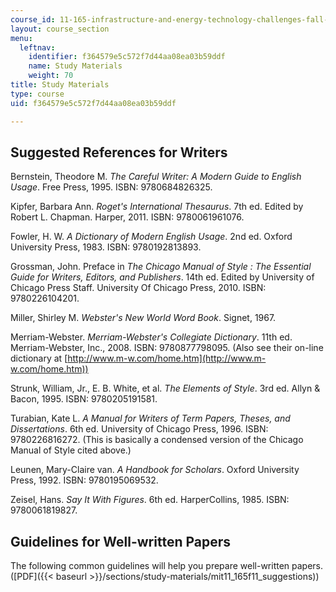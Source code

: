 ```yaml
---
course_id: 11-165-infrastructure-and-energy-technology-challenges-fall-2011
layout: course_section
menu:
  leftnav:
    identifier: f364579e5c572f7d44aa08ea03b59ddf
    name: Study Materials
    weight: 70
title: Study Materials
type: course
uid: f364579e5c572f7d44aa08ea03b59ddf

---
```


Suggested References for Writers
--------------------------------

Bernstein, Theodore M. _The Careful Writer: A Modern Guide to English Usage_. Free Press, 1995. ISBN: 9780684826325.

Kipfer, Barbara Ann. _Roget's International Thesaurus_. 7th ed. Edited by Robert L. Chapman. Harper, 2011. ISBN: 9780061961076.

Fowler, H. W. _A Dictionary of Modern English Usage_. 2nd ed. Oxford University Press, 1983. ISBN: 9780192813893.

Grossman, John. Preface in _The Chicago Manual of Style : The Essential Guide for Writers, Editors, and Publishers_. 14th ed. Edited by University of Chicago Press Staff. University Of Chicago Press, 2010. ISBN: 9780226104201.

Miller, Shirley M. _Webster's New World Word Book_. Signet, 1967.

Merriam-Webster. _Merriam-Webster's Collegiate Dictionary_. 11th ed. Merriam-Webster, Inc., 2008. ISBN: 9780877798095. (Also see their on-line dictionary at [http://www.m-w.com/home.htm](http://www.m-w.com/home.htm))

Strunk, William, Jr., E. B. White, et al. _The Elements of Style_. 3rd ed. Allyn & Bacon, 1995. ISBN: 9780205191581.

Turabian, Kate L. _A Manual for Writers of Term Papers, Theses, and Dissertations_. 6th ed. University of Chicago Press, 1996. ISBN: 9780226816272. (This is basically a condensed version of the Chicago Manual of Style cited above.)

Leunen, Mary-Claire van. _A Handbook for Scholars_. Oxford University Press, 1992. ISBN: 9780195069532.

Zeisel, Hans. _Say It With Figures_. 6th ed. HarperCollins, 1985. ISBN: 9780061819827.

Guidelines for Well-written Papers
----------------------------------

The following common guidelines will help you prepare well-written papers. ([PDF]({{< baseurl >}}/sections/study-materials/mit11_165f11_suggestions))